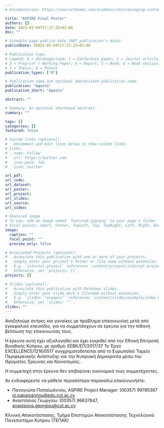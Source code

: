 ```yaml
---
# Documentation: https://sourcethemes.com/academic/docs/managing-content/

title: "ASPIRE Final Poster"
authors: []
date: 2023-03-04T17:27:22+03:00
doi: ""

# Schedule page publish date (NOT publication's date).
publishDate: 20023-03-04T17:27:22+03:00

# Publication type.
# Legend: 0 = Uncategorized; 1 = Conference paper; 2 = Journal article;
# 3 = Preprint / Working Paper; 4 = Report; 5 = Book; 6 = Book section;
# 7 = Thesis; 8 = Patent
publication_types: ["0"]

# Publication name and optional abbreviated publication name.
publication: "Αφασία"
publication_short: "Αφασία"

abstract: ""

# Summary. An optional shortened abstract.
summary: ""

tags: []
categories: []
featured: false

# Custom links (optional).
#   Uncomment and edit lines below to show custom links.
# links:
# - name: Follow
#   url: https://twitter.com
#   icon_pack: fab
#   icon: twitter

url_pdf:
url_code:
url_dataset:
url_poster:
url_project:
url_slides:
url_source:
url_video:

# Featured image
# To use, add an image named `featured.jpg/png` to your page's folder. 
# Focal points: Smart, Center, TopLeft, Top, TopRight, Left, Right, BottomLeft, Bottom, BottomRight.
image:
  caption: ""
  focal_point: ""
  preview_only: false

# Associated Projects (optional).
#   Associate this publication with one or more of your projects.
#   Simply enter your project's folder or file name without extension.
#   E.g. `internal-project` references `content/project/internal-project/index.md`.
#   Otherwise, set `projects: []`.
projects: []

# Slides (optional).
#   Associate this publication with Markdown slides.
#   Simply enter your slide deck's filename without extension.
#   E.g. `slides: "example"` references `content/slides/example/index.md`.
#   Otherwise, set `slides: ""`.
slides: ""
---
```


Αναζητούμε άντρες και γυναίκες με πρόβλημα επικοινωνίας μετά από εγκεφαλικό επεισόδιο, για να συμμετάσχουν σε έρευνα για την πιθανή βελτίωση της επικοινωνίας τους.

Η έρευνα αυτή έχει αξιολογηθεί και έχει εγκριθεί από την Εθνική Επιτροπή Βιοηθικής Κύπρου, με αριθμό: EEBK/EΠ/2017/37
Το Έργο EXCELLENCE/1216/0517 συγχρηματοδοτείται από το Ευρωπαϊκό Ταμείο Περιφερειακής Ανάπτυξης και την Κυπριακή Δημοκρατία μέσω του Ιδρύματος Έρευνας και Καινοτομίας.

Η συμμετοχή στην έρευνα δεν επιβαρύνει οικονομικά τους συμμετέχοντες.

Αν ενδιαφέρεστε να μάθετε περισσότερα
παρακαλώ επικοινωνήστε: 
- Παναγιώτα Παπαϊωάννου, ASPIRE Project Manager: (00357) 99785367 pi.papaioannou@edu.cut.ac.cy
- Αναστάσιος Γεωργίου: (00357) 96637847, anastasios.georgiou@cut.ac.cy

Κλινική Αποκατάστασης, Τμήμα Επιστημών Αποκατάστασης Τεχνολογικό Πανεπιστήμιο Κύπρου (ΤΕΠΑΚ)

